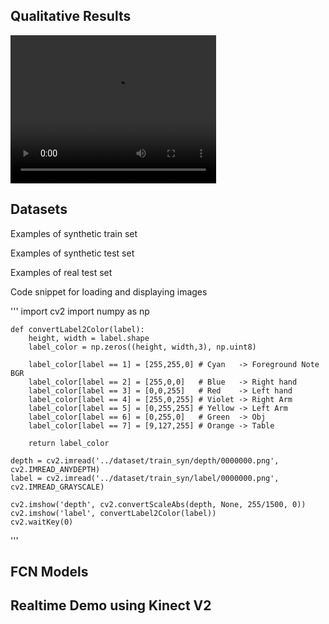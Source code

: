 <head>
  <script src="http://api.html5media.info/1.1.8/html5media.min.js"></script>
</head>

## Qualitative Results
<video width="329" height="237" controls>
  <source type="video/mp4" src="https://github.com/gmntu/semseg/blob/master/input_depth.mp4">
</video>

## Datasets
Examples of synthetic train set


Examples of synthetic test set


Examples of real test set


Code snippet for loading and displaying images

'''
	import cv2
	import numpy as np

	def convertLabel2Color(label):
		height, width = label.shape
		label_color = np.zeros((height, width,3), np.uint8)

		label_color[label == 1] = [255,255,0] # Cyan   -> Foreground Note BGR
		label_color[label == 2] = [255,0,0]   # Blue   -> Right hand
		label_color[label == 3] = [0,0,255]   # Red    -> Left hand
		label_color[label == 4] = [255,0,255] # Violet -> Right Arm
		label_color[label == 5] = [0,255,255] # Yellow -> Left Arm
		label_color[label == 6] = [0,255,0]   # Green  -> Obj    
		label_color[label == 7] = [9,127,255] # Orange -> Table    

		return label_color

	depth = cv2.imread('../dataset/train_syn/depth/0000000.png', cv2.IMREAD_ANYDEPTH)
	label = cv2.imread('../dataset/train_syn/label/0000000.png', cv2.IMREAD_GRAYSCALE)

	cv2.imshow('depth', cv2.convertScaleAbs(depth, None, 255/1500, 0))
	cv2.imshow('label', convertLabel2Color(label))
	cv2.waitKey(0)
'''


## FCN Models


## Realtime Demo using Kinect V2



